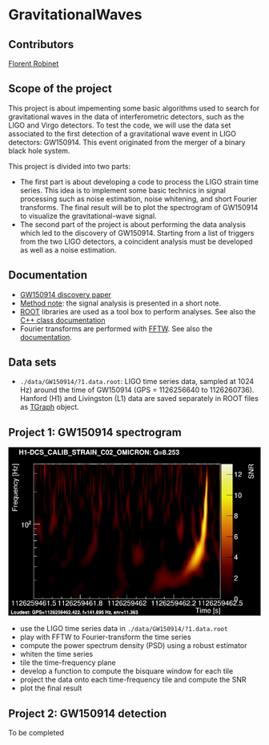 # GravitationalWaves

## Contributors
[Florent Robinet](mailto:robinet@lal.in2p3.fr)

## Scope of the project

This project is about impementing some basic algorithms used to search for gravitational waves in the data of interferometric detectors, such as the LIGO and Virgo detectors. To test the code, we will use the data set associated to the first detection of a gravitational wave event in LIGO detectors: GW150914. This event originated from the merger of a binary black hole system.

This project is divided into two parts:
- The first part is about developing a code to process the LIGO strain time series. This idea is to implement some basic technics in signal processing such as noise estimation, noise whitening, and short Fourier transforms. The final result will be to plot the spectrogram of GW150914 to visualize the gravitational-wave signal.
- The second part of the project is about performing the data analysis which led to the discovery of GW150914. Starting from a list of triggers from the two LIGO detectors, a coincident analysis must be developed as well as a noise estimation. 

## Documentation

- [GW150914 discovery paper](https://journals.aps.org/prl/abstract/10.1103/PhysRevLett.116.061102)
- [Method note](./doc/method/signal.pdf): the signal analysis is presented in a short note.
- [ROOT](https://root.cern/) libraries are used as a tool box to perform analyses. See also the [C++ class documentation](https://root.cern.ch/doc/master/index.html)
- Fourier transforms are performed with [FFTW](http://www.fftw.org/). See also the [documentation](http://www.fftw.org/fftw3_doc/).

## Data sets

- `./data/GW150914/?1.data.root`: LIGO time series data, sampled at 1024 Hz) around the time of GW150914 (GPS = 1126256640 to 1126260736). Hanford (H1) and Livingston (L1) data are saved separately in ROOT files as [TGraph](https://root.cern.ch/doc/master/classTGraph.html) object.

## Project 1: GW150914 spectrogram

![H1-GW150914-spectrogram](./doc/images/H1-GW150914-spectrogram.png "GW150914 spectrogram in LIGO-Hanford data.")

- use the LIGO time series data in `./data/GW150914/?1.data.root`
- play with FFTW to Fourier-transform the time series
- compute the power spectrum density (PSD) using a robust estimator
- whiten the time series
- tile the time-frequency plane
- develop a function to compute the bisquare window for each tile
- project the data onto each time-frequency tile and compute the SNR
- plot the final result

## Project 2: GW150914 detection

To be completed

